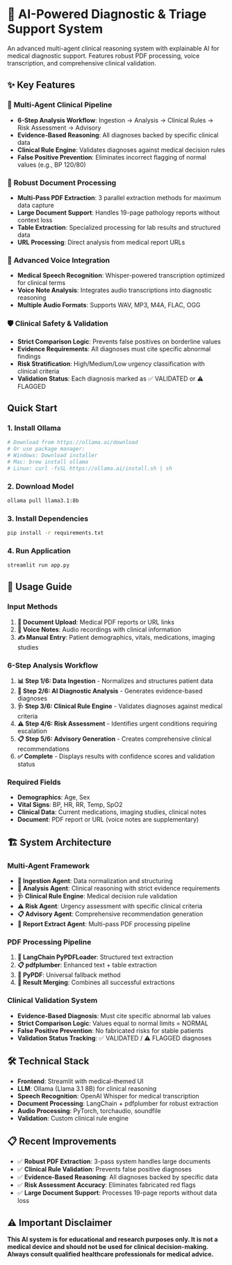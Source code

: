 # 🏥 AI-Powered Diagnostic & Triage Support System

An advanced multi-agent clinical reasoning system with explainable AI for medical diagnostic support. Features robust PDF processing, voice transcription, and comprehensive clinical validation.

## ✨ Key Features

### 🔬 **Multi-Agent Clinical Pipeline**
- **6-Step Analysis Workflow**: Ingestion → Analysis → Clinical Rules → Risk Assessment → Advisory
- **Evidence-Based Reasoning**: All diagnoses backed by specific clinical data
- **Clinical Rule Engine**: Validates diagnoses against medical decision rules
- **False Positive Prevention**: Eliminates incorrect flagging of normal values (e.g., BP 120/80)

### 📄 **Robust Document Processing**
- **Multi-Pass PDF Extraction**: 3 parallel extraction methods for maximum data capture
- **Large Document Support**: Handles 19-page pathology reports without context loss
- **Table Extraction**: Specialized processing for lab results and structured data
- **URL Processing**: Direct analysis from medical report URLs

### 🎤 **Advanced Voice Integration**
- **Medical Speech Recognition**: Whisper-powered transcription optimized for clinical terms
- **Voice Note Analysis**: Integrates audio transcriptions into diagnostic reasoning
- **Multiple Audio Formats**: Supports WAV, MP3, M4A, FLAC, OGG

### 🛡️ **Clinical Safety & Validation**
- **Strict Comparison Logic**: Prevents false positives on borderline values
- **Evidence Requirements**: All diagnoses must cite specific abnormal findings
- **Risk Stratification**: High/Medium/Low urgency classification with clinical criteria
- **Validation Status**: Each diagnosis marked as ✅ VALIDATED or ⚠️ FLAGGED

## Quick Start

### 1. Install Ollama
```bash
# Download from https://ollama.ai/download
# Or use package manager:
# Windows: Download installer
# Mac: brew install ollama
# Linux: curl -fsSL https://ollama.ai/install.sh | sh
```

### 2. Download Model
```bash
ollama pull llama3.1:8b
```

### 3. Install Dependencies
```bash
pip install -r requirements.txt
```

### 4. Run Application
```bash
streamlit run app.py
```

## 🚀 Usage Guide

### **Input Methods**
1. **📄 Document Upload**: Medical PDF reports or URL links
2. **🎤 Voice Notes**: Audio recordings with clinical information  
3. **✍️ Manual Entry**: Patient demographics, vitals, medications, imaging studies

### **6-Step Analysis Workflow**
1. **📊 Step 1/6: Data Ingestion** - Normalizes and structures patient data
2. **🧠 Step 2/6: AI Diagnostic Analysis** - Generates evidence-based diagnoses
3. **🩺 Step 3/6: Clinical Rule Engine** - Validates diagnoses against medical criteria
4. **⚠️ Step 4/6: Risk Assessment** - Identifies urgent conditions requiring escalation
5. **📋 Step 5/6: Advisory Generation** - Creates comprehensive clinical recommendations
6. **✅ Complete** - Displays results with confidence scores and validation status

### **Required Fields**
- **Demographics**: Age, Sex
- **Vital Signs**: BP, HR, RR, Temp, SpO2
- **Clinical Data**: Current medications, imaging studies, clinical notes
- **Document**: PDF report or URL (voice notes are supplementary)

## 🏗️ System Architecture

### **Multi-Agent Framework**
- **🔄 Ingestion Agent**: Data normalization and structuring
- **🧠 Analysis Agent**: Clinical reasoning with strict evidence requirements
- **🩺 Clinical Rule Engine**: Medical decision rule validation
- **⚠️ Risk Agent**: Urgency assessment with specific clinical criteria
- **📋 Advisory Agent**: Comprehensive recommendation generation
- **📄 Report Extract Agent**: Multi-pass PDF processing pipeline

### **PDF Processing Pipeline**
1. **🚀 LangChain PyPDFLoader**: Structured text extraction
2. **📋 pdfplumber**: Enhanced text + table extraction
3. **📖 PyPDF**: Universal fallback method
4. **🔄 Result Merging**: Combines all successful extractions

### **Clinical Validation System**
- **Evidence-Based Diagnosis**: Must cite specific abnormal lab values
- **Strict Comparison Logic**: Values equal to normal limits = NORMAL
- **False Positive Prevention**: No fabricated risks for stable patients
- **Validation Status Tracking**: ✅ VALIDATED / ⚠️ FLAGGED diagnoses

## 🛠️ Technical Stack
- **Frontend**: Streamlit with medical-themed UI
- **LLM**: Ollama (Llama 3.1 8B) for clinical reasoning
- **Speech Recognition**: OpenAI Whisper for medical transcription
- **Document Processing**: LangChain + pdfplumber for robust extraction
- **Audio Processing**: PyTorch, torchaudio, soundfile
- **Validation**: Custom clinical rule engine

## 📋 Recent Improvements
- ✅ **Robust PDF Extraction**: 3-pass system handles large documents
- ✅ **Clinical Rule Validation**: Prevents false positive diagnoses
- ✅ **Evidence-Based Reasoning**: All diagnoses backed by specific data
- ✅ **Risk Assessment Accuracy**: Eliminates fabricated red flags
- ✅ **Large Document Support**: Processes 19-page reports without data loss

## ⚠️ Important Disclaimer
**This AI system is for educational and research purposes only. It is not a medical device and should not be used for clinical decision-making. Always consult qualified healthcare professionals for medical advice.**